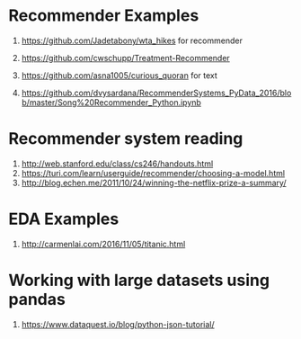 # Recommender Examples 

  1. https://github.com/Jadetabony/wta_hikes for recommender 
  
  2. https://github.com/cwschupp/Treatment-Recommender
  3. https://github.com/asna1005/curious_quoran  for text 
  4. https://github.com/dvysardana/RecommenderSystems_PyData_2016/blob/master/Song%20Recommender_Python.ipynb

# Recommender system reading 
  1. http://web.stanford.edu/class/cs246/handouts.html
  2. https://turi.com/learn/userguide/recommender/choosing-a-model.html
  3. http://blog.echen.me/2011/10/24/winning-the-netflix-prize-a-summary/
  
# EDA Examples

  1. http://carmenlai.com/2016/11/05/titanic.html
  
# Working with large datasets using pandas 
  
  1. https://www.dataquest.io/blog/python-json-tutorial/
